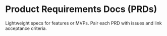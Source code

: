 # Product Requirements Docs (PRDs)

Lightweight specs for features or MVPs. Pair each PRD with issues and link acceptance criteria.
